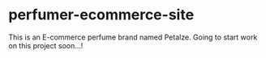 # perfumer-ecommerce-site

This is an E-commerce perfume brand named Petalze. Going to start work on this project soon...!
